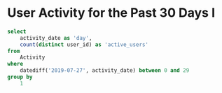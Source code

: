 # User Activity for the Past 30 Days I

```sql
select
    activity_date as 'day',
    count(distinct user_id) as 'active_users'
from
    Activity
where
    datediff('2019-07-27', activity_date) between 0 and 29
group by
    1
```
